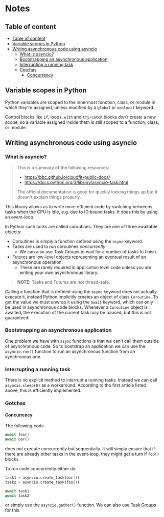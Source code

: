 # Notes

## Table of content

- [Table of content](#table-of-content)
- [Variable scopes in Python](#variable-scopes-in-python)
- [Writing asynchronous code using asyncio](#writing-asynchronous-code-using-asyncio)
  - [What is asyncio?](#what-is-asyncio)
  - [Bootstrapping an asynchronous application](#bootstrapping-an-asynchronous-application)
  - [Interrupting a running task](#interrupting-a-running-task)
  - [Gotchas](#gotchas)
    - [Concurrency](#concurrency)

## Variable scopes in Python

Python variables are scoped to the innermost function, class, or module in
which they're assigned, unless modified by a `global` or `nonlocal` keyword.

Control blocks like `if`, loops, `with` and `try/catch` blocks _don't_ create a new scope, so a variable assigned inside them is still scoped to a function, class, or module.

## Writing asynchronous code using asyncio

### What is asyncio?

> This is a summary of the following resources:
>
> - https://bbc.github.io/cloudfit-public-docs/
> - https://docs.python.org/3/library/asyncio-task.html
>
> The official documentation is good for quickly looking things up but it doesn't explain things properly.

This library allows us to write more efficient code by switching betweens tasks when the CPU is idle, e.g. due to IO bound tasks. It does this by using an event-loop.

In Python such tasks are called coroutines. They are one of three awaitable objects:

- Coroutines is simply a function defined using the `async` keyword.
- Tasks are used to run coroutines _concurrently_.
  - We can also use Task Groups to wait for a number of tasks to finish.
- Futures are low-level objects representing an eventual result of an asynchronous operation. 
  - These are rarely required in application level code unless you are writing your own asynchronous library.

> **NOTE:** Tasks and Futures are _not_ thread-safe.

Calling a function that is defined using the `async` keyword does not actually 
execute it, instead Python implicitly creates an object of class `Coroutine`. 
To get the value we must unwrap it using the `await` keyword, which can only be 
used in asynchronous code blocks. Whenever a `Coroutine` object is awaited, the execution of the current task may be paused, but this is not guaranteed.

### Bootstrapping an asynchronous application

One problem we have with `async` functions is that we can't call them outside 
of asynchronous code. So to bootstrap an application we can use the 
`asyncio.run()` function to run an asynchronous function from an synchronous 
one.

### Interrupting a running task

There is no explicit method to interrupt a running tasks. Instead we can call `asyncio.sleep(0)` as a workaround. According to the first article listed above, this is efficiently implemented.

### Gotchas

#### Concurrency

The following code

```py
await foo()
await bar()
```

does *not* execute concurrently but sequentially. It will simply ensure that if 
there are already other tasks in the event-loop, they might get a turn if 
`foo()` blocks.

To run code concurrently either do

```py
task1 = asyncio.create_task(bar())
task2 = asyncio.create_task(foo())

await task1
await task2
```

or simply use the `asyncio.gather()` function. We can also use 
[Task Groups](https://docs.python.org/3/library/asyncio-task.html#asyncio.TaskGroup) 
for this.
